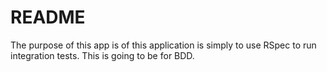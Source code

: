 # README

The purpose of this app is of this application is simply to use RSpec to run integration tests. This is going to be for BDD.
